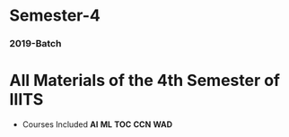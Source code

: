 # Semester-4
### 2019-Batch
# All Materials of the 4th Semester of **IIITS**
* Courses Included
**AI**
**ML**
**TOC**
**CCN**
**WAD**
